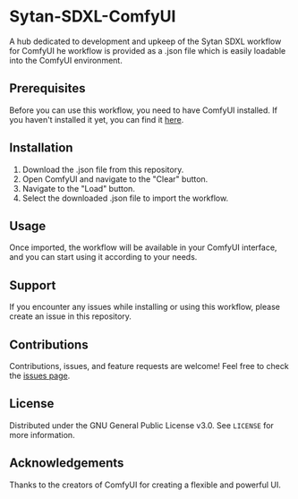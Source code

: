 # Sytan-SDXL-ComfyUI
A hub dedicated to development and upkeep of the Sytan SDXL workflow for ComfyUI
he workflow is provided as a .json file which is easily loadable into the ComfyUI environment.

## Prerequisites

Before you can use this workflow, you need to have ComfyUI installed. If you haven't installed it yet, you can find it [here](https://github.com/comfyanonymous/ComfyUI).

## Installation

1. Download the .json file from this repository.
2. Open ComfyUI and navigate to the "Clear" button.
3. Navigate to the "Load" button.
4. Select the downloaded .json file to import the workflow.

## Usage

Once imported, the workflow will be available in your ComfyUI interface, and you can start using it according to your needs.

## Support

If you encounter any issues while installing or using this workflow, please create an issue in this repository.

## Contributions

Contributions, issues, and feature requests are welcome! Feel free to check the [issues page](../../issues).

## License

Distributed under the GNU General Public License v3.0. See `LICENSE` for more information.

## Acknowledgements

Thanks to the creators of ComfyUI for creating a flexible and powerful UI.
